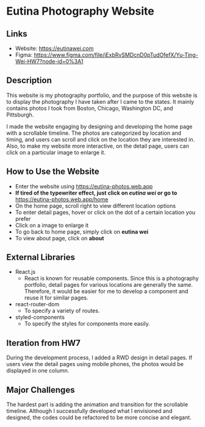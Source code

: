 # Eutina Photography Website

## Links
- Website: https://eutinawei.com
- Figma: https://www.figma.com/file/iExbRvSMDcnD0pTudOfefX/Yu-Ting-Wei-HW7?node-id=0%3A1

## Description
This website is my photography portfolio, and the purpose of this website is to display the photography I have taken after I came to the states. It mainly contains photos I took from Boston, Chicago, Washington DC, and Pittsburgh.

I made the website engaging by designing and developing the home page with a scrollable timeline. The photos are categorized by location and timing, and users can scroll and click on the location they are interested in. Also, to make my website more interactive, on the detail page, users can click on a particular image to enlarge it.

## How to Use the Website
- Enter the website using https://eutina-photos.web.app
- **If tired of the typewriter effect, just click on *eutina wei* or go to** https://eutina-photos.web.app/home
- On the home page, scroll right to view different location options
- To enter detail pages, hover or click on the dot of a certain location you prefer
- Click on a image to enlarge it
- To go back to home page, simply click on **eutina wei**
- To view about page, click on **about**

## External Libraries
- React.js
  - React is known for reusable components. Since this is a photography portfolio, detail pages for various locations are generally the same. Therefore, it would be easier for me to develop a component and reuse it for similar pages.
- react-router-dom
  - To specify a variety of routes.
- styled-components
  - To specify the styles for components more easily.

## Iteration from HW7
During the development process, I added a RWD design in detail pages. If users view the detail pages using mobile phones, the photos would be displayed in one column.

## Major Challenges
The hardest part is adding the animation and transition for the scrollable timeline. Although I successfully developed what I envisioned and designed, the codes could be refactored to be more concise and elegant.
